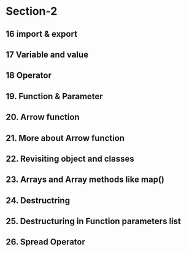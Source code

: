 # Section-2
## 16 import & export
## 17 Variable and value
## 18 Operator
## 19. Function & Parameter
## 20. Arrow function
## 21. More about Arrow function
## 22. Revisiting object and classes
## 23. Arrays and Array methods like map()
## 24. Destructring
## 25. Destructuring in Function parameters list
## 26. Spread Operator


